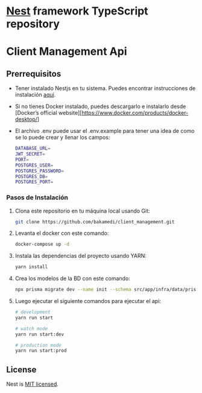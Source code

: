 
# [Nest](https://github.com/nestjs/nest) framework TypeScript repository

# Client Management Api

## Prerrequisitos

- Tener instalado Nestjs en tu sistema. Puedes encontrar instrucciones de instalación [aquí](https://docs.nestjs.com/).
- Si no tienes Docker instalado, puedes descargarlo e instalarlo desde [Docker’s official website][https://www.docker.com/products/docker-desktop/]
- El archivo .env puede usar el .env.example para tener una idea de como se lo puede crear y llenar los campos:

    ```bash
    DATABASE_URL=
    JWT_SECRET=
    PORT=
    POSTGRES_USER=
    POSTGRES_PASSWORD=
    POSTGRES_DB=
    POSTGRES_PORT=
    ```

### Pasos de Instalación

1. Clona este repositorio en tu máquina local usando Git:

    ```bash
    git clone https://github.com/bakamedi/client_management.git
    ```

2. Levanta el docker con este comando:
    ```bash
    docker-compose up -d
    ```

2. Instala las dependencias del proyecto usando YARN:

    ```bash
    yarn install
    ```

3. Crea los modelos de la BD con este comando:

    ```bash
    npx prisma migrate dev --name init --schema src/app/infra/data/prisma
    ```

3. Luego ejecutar el siguiente comandos para ejecutar el api:

    ```bash
    # development
    yarn run start
    
    # watch mode
    yarn run start:dev
    
    # production mode
    yarn run start:prod
    ```

## License

Nest is [MIT licensed](LICENSE).
